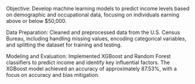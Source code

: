 Objective: Develop machine learning models to predict income levels based on demographic and occupational data, focusing on individuals earning above or below $50,000.

Data Preparation: Cleaned and preprocessed data from the U.S. Census Bureau, including handling missing values, encoding categorical variables, and splitting the dataset for training and testing.

Modeling and Evaluation: Implemented XGBoost and Random Forest classifiers to predict income and identify key influential factors. The XGBoost model achieved an accuracy of approximately 87.53%, with a focus on accuracy and bias mitigation.
